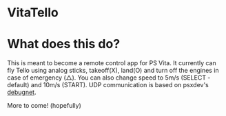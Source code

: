 VitaTello
=================
 
 What does this do?
===================
 
  This is meant to become a remote control app for PS Vita.
  It currently can fly Tello using analog sticks, takeoff(X), land(O) and turn off the engines in case of emergency (△).
  You can also change speed to 5m/s (SELECT - default) and 10m/s (START).
  UDP communication is based on psxdev's [debugnet](https://github.com/psxdev/debugnet).
  
  More to come! (hopefully)
